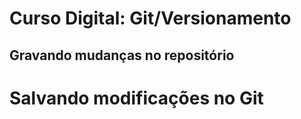 # Curso Digital: Git/Versionamento

## Gravando mudanças no repositório
# Salvando modificações no Git
